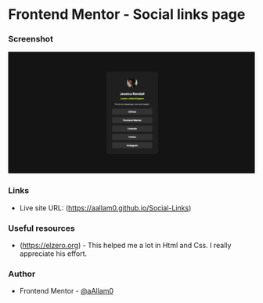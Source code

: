 # Frontend Mentor - Social links page

### Screenshot

![Soical Links Profile](./assets/images/Social-Links.png)

### Links

- Live site URL: (https://aallam0.github.io/Social-Links)

### Useful resources

- (https://elzero.org) - This helped me a lot in Html and Css. I really appreciate his effort.

### Author

- Frontend Mentor - [@aAllam0](https://www.frontendmentor.io/profile/aAllam0)
